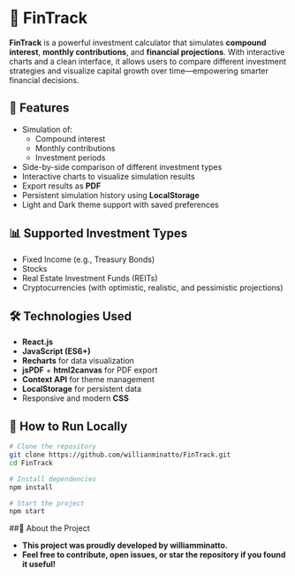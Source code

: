 # 💸 FinTrack

**FinTrack** is a powerful investment calculator that simulates **compound interest**, **monthly contributions**, and **financial projections**. With interactive charts and a clean interface, it allows users to compare different investment strategies and visualize capital growth over time—empowering smarter financial decisions.

## 🚀 Features

- Simulation of:
  - Compound interest
  - Monthly contributions
  - Investment periods
- Side-by-side comparison of different investment types
- Interactive charts to visualize simulation results
- Export results as **PDF**
- Persistent simulation history using **LocalStorage**
- Light and Dark theme support with saved preferences

## 📊 Supported Investment Types

- Fixed Income (e.g., Treasury Bonds)
- Stocks
- Real Estate Investment Funds (REITs)
- Cryptocurrencies (with optimistic, realistic, and pessimistic projections)

## 🛠️ Technologies Used

- **React.js**
- **JavaScript (ES6+)**
- **Recharts** for data visualization
- **jsPDF** + **html2canvas** for PDF export
- **Context API** for theme management
- **LocalStorage** for persistent data
- Responsive and modern **CSS**

## 🧪 How to Run Locally

```bash
# Clone the repository
git clone https://github.com/willianminatto/FinTrack.git
cd FinTrack

# Install dependencies
npm install

# Start the project
npm start
```

##📌 About the Project
- **This project was proudly developed by williamminatto.**
- **Feel free to contribute, open issues, or star the repository if you found it useful!**
